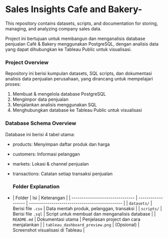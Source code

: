 # Sales Insights Cafe and Bakery-
This repository contains datasets, scripts, and documentation for storing, managing, and analyzing company sales data.

Project ini bertujuan untuk membangun dan menganalisis database penjualan Café & Bakery menggunakan PostgreSQL, dengan analisis data yang dapat dihubungkan ke Tableau Public untuk visualisasi.

### Project Overview

Repository ini berisi kumpulan datasets, SQL scripts, dan dokumentasi analisis data penjualan perusahaan, yang dirancang untuk mempelajari proses:
1. Membuat & mengelola database PostgreSQL
2. Mengimpor data penjualan
3. Menjalankan analisis menggunakan SQL
4. Menghubungkan database ke Tableau Public untuk visualisasi

### Database Schema Overview

Database ini berisi 4 tabel utama:
- products: Menyimpan daftar produk dan harga
- customers: Informasi pelanggan
- markets: Lokasi & channel penjualan
- transactions: Catatan setiap transaksi penjualan

  ### Folder Explanation

- | Folder                        | Isi                | Keterangan                                     |
| ------------------------------- | ------------------ | ---------------------------------------------- |
| `datasets/`                     | Berisi file `.csv` | Data mentah produk, pelanggan, transaksi       |
| `scripts/`                      | Berisi file `.sql` | Script untuk membuat dan menganalisis database |
| `README.md`                     | Dokumentasi utama  | Penjelasan project dan cara menjalankan        |
| `tableau_dashboard_preview.png` | (Opsional)         | Screenshot visualisasi di Tableau              |

